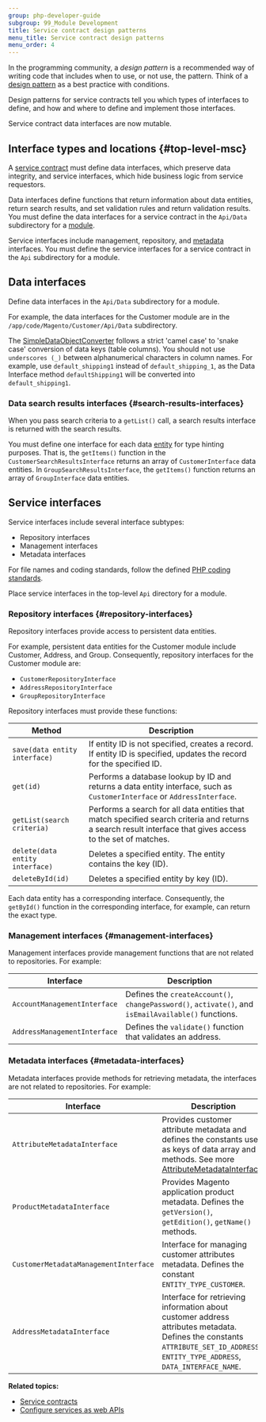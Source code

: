 ```yaml
---
group: php-developer-guide
subgroup: 99_Module Development
title: Service contract design patterns
menu_title: Service contract design patterns
menu_order: 4
---
```


In the programming community, a _design pattern_ is a recommended way of writing code that includes when to use, or not use, the pattern. Think of a [design pattern](https://glossary.magento.com/design-pattern) as a best practice with conditions.

Design patterns for service contracts tell you which types of interfaces to define, and how and where to define and implement those interfaces.

<InlineAlert variant="info" slots="text"/>

Service contract data interfaces are now mutable.

## Interface types and locations {#top-level-msc}

A [service contract](https://glossary.magento.com/service-contract) must define data interfaces, which preserve data integrity, and service interfaces, which hide business logic from service requestors.

Data interfaces define functions that return information about data entities, return search results, and set validation rules and return validation results. You must define the data interfaces for a service contract in the `Api/Data` subdirectory for a [module](https://glossary.magento.com/module).

Service interfaces include management, repository, and [metadata](https://glossary.magento.com/metadata) interfaces.
You must define the service interfaces for a service contract in the `Api` subdirectory for a module.

## Data interfaces

Define data interfaces in the `Api/Data` subdirectory for a module.

For example, the data interfaces for the Customer module are in the `/app/code/Magento/Customer/Api/Data` subdirectory.

<InlineAlert variant="info" slots="text"/>

The [SimpleDataObjectConverter](https://github.com/magento/magento2/blob/2.4/lib/internal/Magento/Framework/Api/SimpleDataObjectConverter.php) follows a strict 'camel case' to 'snake case' conversion of data keys (table columns). You should not use `underscores (_)` between alphanumerical characters in column names.
For example, use `default_shipping1` instead of `default_shipping_1`, as the Data Interface method `defaultShipping1` will be converted into `default_shipping1`.

### Data search results interfaces {#search-results-interfaces}

When you pass search criteria to a `getList()` call, a search results interface is returned with the search results.

You must define one interface for each data [entity](https://glossary.magento.com/entity) for type hinting purposes. That is, the `getItems()` function in the
`CustomerSearchResultsInterface` returns an array of `CustomerInterface` data entities.
In `GroupSearchResultsInterface`, the `getItems()` function returns an array of `GroupInterface` data entities.

## Service interfaces

Service interfaces include several interface subtypes:

-  Repository interfaces
-  Management interfaces
-  Metadata interfaces

For file names and coding standards, follow the defined [PHP coding standards](../../../coding-standards/php.md).

Place service interfaces in the top-level `Api` directory for a module.

### Repository interfaces {#repository-interfaces}

Repository interfaces provide access to persistent data entities.

For example, persistent data entities for the Customer module include Customer, Address, and Group. Consequently, repository interfaces for the Customer module are:

-  `CustomerRepositoryInterface`
-  `AddressRepositoryInterface`
-  `GroupRepositoryInterface`

Repository interfaces must provide these functions:

Method | Description
--- | ---
`save(data entity interface)` | If entity ID is not specified, creates a record. If entity ID is specified, updates the record for the specified ID.
`get(id)` | Performs a database lookup by ID and returns a data entity interface, such as `CustomerInterface` or `AddressInterface`.
`getList(search criteria)` | Performs a search for all data entities that match specified search criteria and returns a search result interface that gives access to the set of matches.
`delete(data entity interface)` | Deletes a specified entity. The entity contains the key (ID).
`deleteById(id)` | Deletes a specified entity by key (ID).

Each data entity has a corresponding interface. Consequently, the `getById()` function in the corresponding interface, for example, can return the exact type.

### Management interfaces {#management-interfaces}

Management interfaces provide management functions that are not related to repositories. For example:

Interface | Description
--- | ---
`AccountManagementInterface` | Defines the `createAccount()`, `changePassword()`, `activate()`, and `isEmailAvailable()` functions.
`AddressManagementInterface` | Defines the `validate()` function that validates an address.

### Metadata interfaces {#metadata-interfaces}

Metadata interfaces provide methods for retrieving metadata, the interfaces are not related to repositories. For example:

Interface | Description
--- | ---
`AttributeMetadataInterface` | Provides customer attribute metadata and defines the constants used as keys of data array and methods. See more [AttributeMetadataInterface](https://github.com/magento/magento2/blob/2.4/app/code/Magento/Customer/Api/Data/AttributeMetadataInterface.php).
`ProductMetadataInterface` | Provides Magento application product metadata. Defines the `getVersion()`, `getEdition()`, `getName()` methods.
`CustomerMetadataManagementInterface` | Interface for managing customer attributes metadata. Defines the constant `ENTITY_TYPE_CUSTOMER`.
`AddressMetadataInterface` | Interface for retrieving information about customer address attributes metadata. Defines the constants `ATTRIBUTE_SET_ID_ADDRESS`, `ENTITY_TYPE_ADDRESS`, `DATA_INTERFACE_NAME`.

**Related topics:**

-  [Service contracts](index.md)
-  [Configure services as web APIs](../web-api/services.md)
